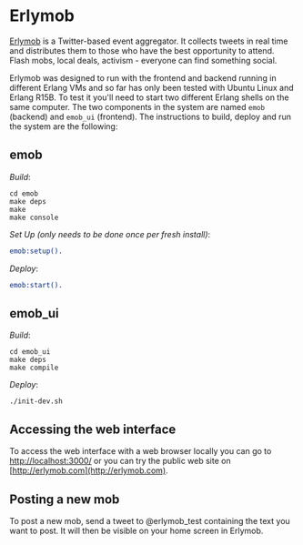 Erlymob
=======

[Erlymob](http://www.erlymob.com) is a Twitter-based event aggregator. It
collects tweets in real time and distributes them to those who have the best
opportunity to attend. Flash mobs, local deals, activism - everyone can find
something social.

Erlymob was designed to run with the frontend and backend running in different
Erlang VMs and so far has only been tested with Ubuntu Linux and Erlang R15B.
To test it you'll need to start two different Erlang shells on the same
computer. The two components in the system are named `emob` (backend) and
`emob_ui` (frontend). The instructions to build, deploy and run the system are
the following:

emob
----

*Build*:

```text
cd emob
make deps
make
make console
```

*Set Up (only needs to be done once per fresh install)*:

```erlang
emob:setup().
```

*Deploy*:

```erlang
emob:start().
```

emob_ui
-------

*Build*:

```text
cd emob_ui
make deps
make compile
```

*Deploy*:

```text
./init-dev.sh
```

Accessing the web interface
---------------------------

To access the web interface with a web browser locally you can go to
[http://localhost:3000/](http://localhost:3000/) or you can try the public web
site on [http://erlymob.com](http://erlymob.com).

Posting a new mob
-----------------

To post a new mob, send a tweet to @erlymob_test containing the text you want
to post.  It will then be visible on your home screen in Erlymob.
